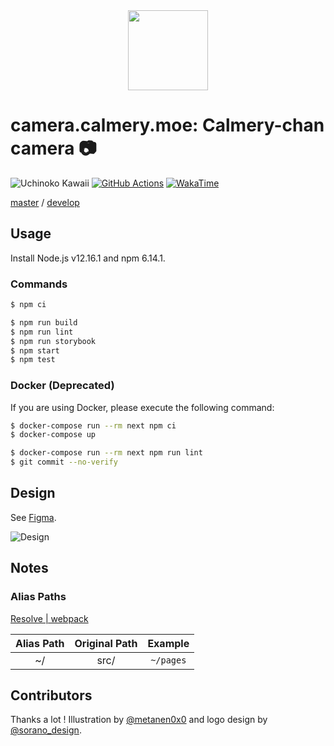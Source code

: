 <div align="center">
  <img src="https://user-images.githubusercontent.com/12670155/75626669-b5579400-5c0c-11ea-87c9-d03f2083a06e.jpg" height="128"/>
</div>

# camera.calmery.moe: Calmery-chan camera :camera:

![Uchinoko Kawaii](https://img.shields.io/badge/%E3%81%86%E3%81%A1%E3%81%AE%E5%AD%90-%E3%81%8B%E3%82%8F%E3%81%84%E3%81%84-FF91BE)
[![GitHub Actions](https://github.com/calmery-chan/camera.calmery.moe/workflows/GitHub%20Actions/badge.svg)](https://github.com/calmery-chan/calmery.moe/actions)
[![WakaTime](https://wakatime.com/badge/github/calmery-chan/camera.calmery.moe.svg)](https://wakatime.com/badge/github/calmery-chan/camera.calmery.moe)

[master](https://camera.calmery.moe) / [develop](https://develop.camera.calmery.moe)

## Usage

Install Node.js v12.16.1 and npm 6.14.1.

### Commands

```bash
$ npm ci
```

```bash
$ npm run build
$ npm run lint
$ npm run storybook
$ npm start
$ npm test
```

### Docker (Deprecated)

If you are using Docker, please execute the following command:

```bash
$ docker-compose run --rm next npm ci
$ docker-compose up
```

```bash
$ docker-compose run --rm next npm run lint
$ git commit --no-verify
```

## Design

See [Figma](<https://www.figma.com/file/Hb64KyJ84kwCrxPo9e42AX/Calmery-chan-Camera-(Public)>).

![Design](https://user-images.githubusercontent.com/12670155/75629651-070d1800-5c27-11ea-931c-ecfdb8cc919f.jpg)

## Notes

### Alias Paths

[Resolve | webpack](https://webpack.js.org/configuration/resolve/#resolvealias)

| Alias Path | Original Path |  Example  |
| :--------: | :-----------: | :-------: |
|     ~/     |     src/      | `~/pages` |

## Contributors

Thanks a lot ! Illustration by [@metanen0x0](https://twitter.com/metanen0x0) and logo design by [@sorano_design](https://twitter.com/sorano_design).
